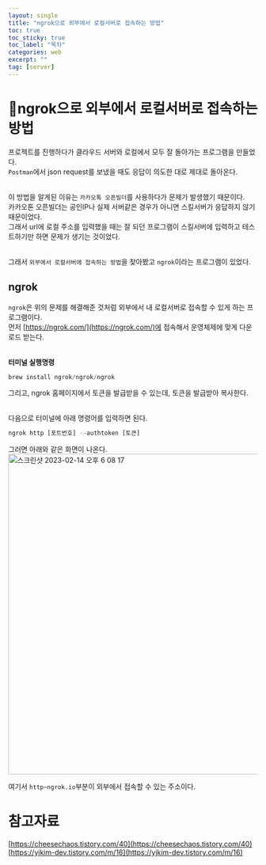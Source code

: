 ```yaml
---
layout: single
title: "ngrok으로 외부에서 로컬서버로 접속하는 방법"
toc: true
toc_sticky: true
toc_label: "목차"
categories: web
excerpt: ""
tag: [server]
---
```


# 📘ngrok으로 외부에서 로컬서버로 접속하는 방법
프로젝트를 진행하다가 클라우드 서버와 로컬에서 모두 잘 돌아가는 프로그램을 만들었다.  
`Postman`에서 json request를 보냈을 때도 응답이 의도한 대로 제대로 돌아온다.  
<br>

이 방법을 알게된 이유는 `카카오톡 오픈빌더`를 사용하다가 문제가 발생했기 때문이다.  
카카오톤 오픈빌더는 공인IP나 실제 서버같은 경우가 아니면 스킬서버가 응답하지 않기 때문이었다.  
그래서 url에 로컬 주소를 입력했을 때는 잘 되던 프로그램이 스킬서버에 입력하고 테스트하기만 하면 문제가 생기는 것이었다.  
<br>

그래서 `외부에서 로컬서버에 접속하는 방법`을 찾아봤고 `ngrok`이라는 프로그램이 있었다.  

## ngrok
`ngrok`은 위의 문제를 해결해준 것처럼 외부에서 내 로컬서버로 접속할 수 있게 하는 프로그램이다.  
먼저 [https://ngrok.com/](https://ngrok.com/)에 접속해서 운영체제에 맞게 다운로드 받는다.  
<br>

****터미널 실행명령****
```python
brew install ngrok/ngrok/ngrok
```

그리고, ngrok 홈페이지에서 토큰을 발급받을 수 있는데, 토큰을 발급받아 복사한다.  
<br>

다음으로 터미널에 아래 명령어를 입력하면 된다.  
```python
ngrok http [포트번호] --authtoken [토큰]
```

그러면 아래와 같은 화면이 나온다.  
<img width="648" alt="스크린샷 2023-02-14 오후 6 08 17" src="https://user-images.githubusercontent.com/104587537/218690293-0583dc5b-c7e1-49fc-a9db-bbdd1642fa6a.png">  

여기서 `http~ngrok.io`부분이 외부에서 접속할 수 있는 주소이다.
<br>

# 참고자료
[https://cheesechaos.tistory.com/40](https://cheesechaos.tistory.com/40)  
[https://yjkim-dev.tistory.com/m/16](https://yjkim-dev.tistory.com/m/16)  
